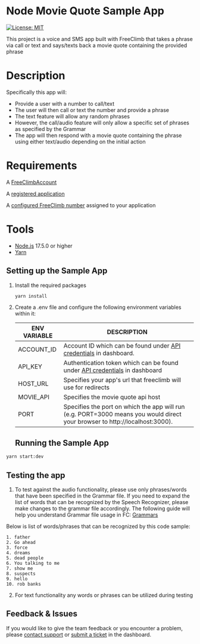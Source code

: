 # Node Movie Quote Sample App
[![License: MIT](https://img.shields.io/badge/License-MIT-green.svg)](https://opensource.org/licenses/MIT)

This project is a voice and SMS app built with FreeClimb that takes a phrase via call or text and says/texts back a movie quote containing the
provided phrase

# Description 
Specifically this app will:
- Provide a user with a number to call/text 
- The user will then call or text the number and provide a phrase
- The text feature will allow any random phrases
- However, the call/audio feature will only allow a specific set of phrases as specified by the Grammar
- The app will then respond with a movie quote containing the phrase using either text/audio depending on the initial action

# Requirements
A [FreeClimbAccount](https://www.freeclimb.com/dashboard/signup/)

A [registered application](https://docs.freeclimb.com/docs/registering-and-configuring-an-application#register-an-app)

A [configured FreeClimb number](https://docs.freeclimb.com/docs/getting-and-configuring-a-freeclimb-number) assigned to your application

# Tools
- [Node.js](https://nodejs.org/en/download/) 17.5.0 or higher
- [Yarn](https://yarnpkg.com/en/)

## Setting up the Sample App

1. Install the required packages

    ```bash
    yarn install
    ```

2. Create a .env file and configure the following environment variables within it:


    | ENV VARIABLE    | DESCRIPTION                                                                                                                                                                                                                               |
    | --------------- | ----------------------------------------------------------------------------------------------------------------------------------------------------------------------------------------------------------------------------------------- |
    | ACCOUNT_ID      | Account ID which can be found under [API credentials](https://www.freeclimb.com/dashboard/portal/account/authentication) in dashboard.                                                                                                    |
    | API_KEY         | Authentication token which can be found under [API credentials](https://www.freeclimb.com/dashboard/portal/account/authentication) in dashboard                                                                                           |
    | HOST_URL        | Specifies your app's url that freeclimb will use for redirects |
    | MOVIE_API       | Specifies the movie quote api host |
    | PORT            | Specifies the port on which the app will run (e.g. PORT=3000 means you would direct your browser to http://localhost:3000). | 
    
   ## Running the Sample App

```bash
yarn start:dev
```

## Testing the app 

1. To test against the audio functionality, please use only phrases/words that have been specified in the Grammar file. If you need to expand the list of words that can be recognized by the Speech Recognizer, please make changes to the grammar file accordingly.
The following guide will help you understand Grammar file usage in FC: [Grammars](https://docs.freeclimb.com/docs/how-to-write-grammars) 

Below is list of words/phrases that can be recognized by this code sample:

```
1. father
2. Go ahead
3. force
4. dreams
5. dead people
6. You talking to me
7. show me
8. suspects
9. hello
10. rob banks

```

2. For text functionality any words or phrases can be utilized during testing

## Feedback & Issues
If you would like to give the team feedback or you encounter a problem, please [contact support](https://www.freeclimb.com/support/) or [submit a ticket](https://freeclimb.com/dashboard/portal/support) in the dashboard.
